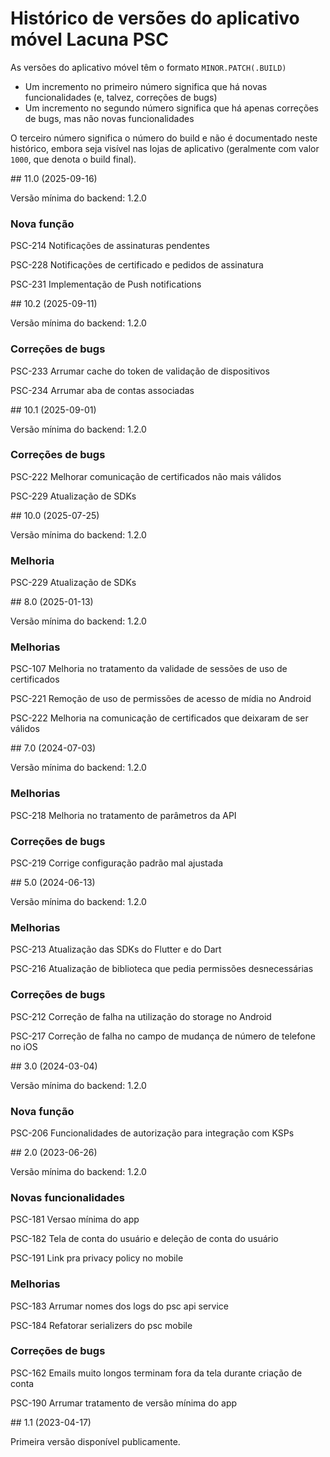 ﻿# Histórico de versões do aplicativo móvel Lacuna PSC

As versões do aplicativo móvel têm o formato `MINOR.PATCH(.BUILD)`

* Um incremento no primeiro número significa que há novas funcionalidades (e, talvez, correções de bugs)
* Um incremento no segundo número significa que há apenas correções de bugs, mas não novas funcionalidades

O terceiro número significa o número do build e não é documentado neste histórico, embora seja visível nas lojas de aplicativo (geralmente com valor `1000`, que denota o build final).


<a name="v11-0" />
## 11.0 (2025-09-16)

Versão mínima do backend: 1.2.0

### Nova função

PSC-214 Notificações de assinaturas pendentes

PSC-228 Notificações de certificado e pedidos de assinatura

PSC-231 Implementação de Push notifications



<a name="v10-2" />
## 10.2 (2025-09-11)

Versão mínima do backend: 1.2.0

### Correções de bugs

PSC-233 Arrumar cache do token de validação de dispositivos

PSC-234 Arrumar aba de contas associadas



<a name="v10-1" />
## 10.1 (2025-09-01)

Versão mínima do backend: 1.2.0

### Correções de bugs

PSC-222 Melhorar comunicação de certificados não mais válidos

PSC-229 Atualização de SDKs



<a name="v10-0" />
## 10.0 (2025-07-25)

Versão mínima do backend: 1.2.0

### Melhoria

PSC-229 Atualização de SDKs



<a name="v8-0" />
## 8.0 (2025-01-13)

Versão mínima do backend: 1.2.0

### Melhorias

PSC-107 Melhoria no tratamento da validade de sessões de uso de certificados

PSC-221 Remoção de uso de permissões de acesso de mídia no Android

PSC-222 Melhoria na comunicação de certificados que deixaram de ser válidos



<a name="v7-0" />
## 7.0 (2024-07-03)

Versão mínima do backend: 1.2.0

### Melhorias

PSC-218 Melhoria no tratamento de parâmetros da API

### Correções de bugs

PSC-219 Corrige configuração padrão mal ajustada



<a name="v5-0" />
## 5.0 (2024-06-13)

Versão mínima do backend: 1.2.0

### Melhorias

PSC-213 Atualização das SDKs do Flutter e do Dart

PSC-216 Atualização de biblioteca que pedia permissões desnecessárias

### Correções de bugs

PSC-212 Correção de falha na utilização do storage no Android

PSC-217 Correção de falha no campo de mudança de número de telefone no iOS



<a name="v3-0" />
## 3.0 (2024-03-04)

Versão mínima do backend: 1.2.0

### Nova função

PSC-206 Funcionalidades de autorização para integração com KSPs



<a name="v2-0" />
## 2.0 (2023-06-26)

Versão mínima do backend: 1.2.0

### Novas funcionalidades

PSC-181 Versao mínima do app

PSC-182 Tela de conta do usuário e deleção de conta do usuário

PSC-191 Link pra privacy policy no mobile

### Melhorias

PSC-183 Arrumar nomes dos logs do psc api service

PSC-184 Refatorar serializers do psc mobile

### Correções de bugs

PSC-162 Emails muito longos terminam fora da tela durante criação de conta

PSC-190 Arrumar tratamento de versão mínima do app



<a name="v1-1" />
## 1.1 (2023-04-17)

Primeira versão disponível publicamente.
